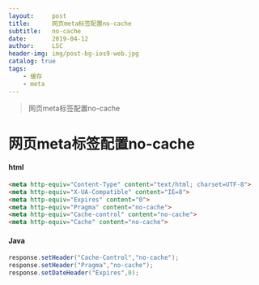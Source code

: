 ```yaml
---
layout:     post
title:      网页meta标签配置no-cache
subtitle:   no-cache
date:       2019-04-12
author:     LSC
header-img: img/post-bg-ios9-web.jpg
catalog: true
tags:
    - 缓存
    - meta
---
```


>网页meta标签配置no-cache

# 网页meta标签配置no-cache



#### html

```html
<meta http-equiv="Content-Type" content="text/html; charset=UTF-8">
<meta http-equiv="X-UA-Compatible" content="IE=8">
<meta http-equiv="Expires" content="0">
<meta http-equiv="Pragma" content="no-cache">
<meta http-equiv="Cache-control" content="no-cache">
<meta http-equiv="Cache" content="no-cache">
```



#### Java

```java
response.setHeader("Cache-Control","no-cache"); 
response.setHeader("Pragma","no-cache"); 
response.setDateHeader("Expires",0); 
```


